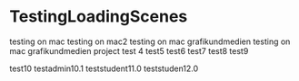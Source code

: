 # TestingLoadingScenes
testing on mac
testing on mac2
testing on mac grafikundmedien
testing on mac grafikundmedien project
test 4
test5
test6
test7
test8
test9

test10
testadmin10.1
teststudent11.0
teststuden12.0
